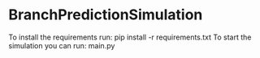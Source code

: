 # BranchPredictionSimulation


To install the requirements run: pip install -r requirements.txt
To start the simulation you can run: main.py
